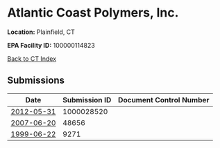 # Atlantic Coast Polymers, Inc.

**Location:** Plainfield, CT

**EPA Facility ID:** 100000114823

[Back to CT Index](../../index.md)

## Submissions

| Date | Submission ID | Document Control Number |
|------|--------------|-------------------------|
| [2012-05-31](submissions/1000028520.md) | 1000028520 |  |
| [2007-06-20](submissions/48656.md) | 48656 |  |
| [1999-06-22](submissions/9271.md) | 9271 |  |
